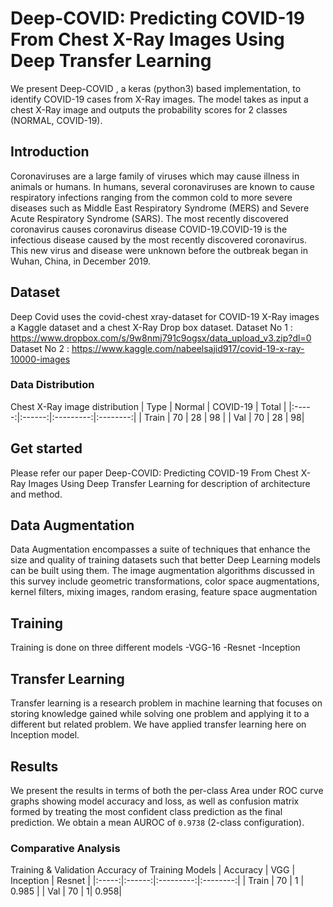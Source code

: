 # Deep-COVID: Predicting COVID-19 From Chest X-Ray Images Using Deep Transfer Learning
We present Deep-COVID , a keras (python3) based implementation, to identify COVID-19 cases from X-Ray images. The model takes as input a chest X-Ray image and outputs the probability scores for 2 classes (NORMAL, COVID-19).

 ## Introduction
Coronaviruses are a large family of viruses which may cause illness in animals or humans. In humans, several coronaviruses are known to cause respiratory infections ranging from the common cold to more severe diseases such as Middle East Respiratory Syndrome (MERS) and Severe Acute Respiratory Syndrome (SARS). The most recently discovered coronavirus causes coronavirus disease COVID-19.COVID-19 is the infectious disease caused by the most recently discovered coronavirus. This new virus and disease were unknown before the outbreak began in Wuhan, China, in December 2019.

## Dataset
Deep Covid  uses the covid-chest xray-dataset for COVID-19 X-Ray images  a Kaggle dataset and a chest X-Ray Drop box dataset.
Dataset No 1 : https://www.dropbox.com/s/9w8nmj791c9ogsx/data_upload_v3.zip?dl=0
Dataset No 2 : https://www.kaggle.com/nabeelsajid917/covid-19-x-ray-10000-images

### Data Distribution
Chest X-Ray image distribution
|  Type | Normal | COVID-19 | Total |
|:-----:|:------:|:---------:|:--------:|
| Train |  70 |   28 | 98 |
| Val   | 70 |    28 |  98|

## Get started
Please refer our paper Deep-COVID: Predicting COVID-19 From Chest X-Ray Images Using Deep Transfer Learning for description of architecture and method. 

## Data Augmentation
Data Augmentation encompasses a suite of techniques that enhance the size and quality of training datasets such that better Deep Learning models can be built using them. The image augmentation algorithms discussed in this survey include geometric transformations, color space augmentations, kernel filters, mixing images, random erasing, feature space augmentation
## Training
 Training is done on three different models
 -VGG-16
 -Resnet
 -Inception
## Transfer Learning
Transfer learning is a research problem in machine learning that focuses on storing knowledge gained while solving one problem and applying it to a different but 
related problem. We have applied transfer learning here on Inception model. 

## Results

We present the results in terms of both the per-class Area under ROC curve  graphs showing model accuracy and loss, as well as confusion matrix formed by treating the most confident class prediction as the final prediction. We obtain a mean AUROC of `0.9738` (2-class configuration).
### Comparative Analysis
 Training & Validation Accuracy of Training Models
|  Accuracy | VGG | Inception | Resnet |
|:-----:|:------:|:---------:|:--------:|
| Train |  70 |   1 | 0.985 |
| Val   | 70 |    1|  0.958|

